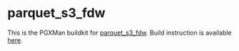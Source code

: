 # parquet_s3_fdw

This is the PGXMan buildkit for [parquet_s3_fdw](https://github.com/hydradatabase/parquet_s3_fdw).
Build instruction is available [here](https://github.com/hydradatabase/parquet_s3_fdw#2-build-and-install-parquet_s3_fdw).
